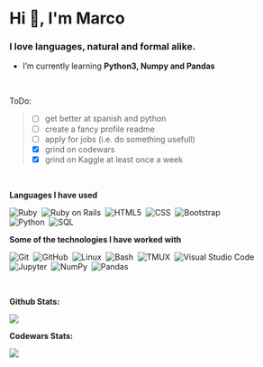 <h1 align="left">Hi 👋, I'm Marco</h1>

<h3 align="left">I love languages, natural and formal alike.</h3>

- I’m currently learning **Python3, Numpy and Pandas**

<BR>

ToDo:
> - [ ] get better at spanish and python
> - [ ] create a fancy profile readme
> - [ ] apply for jobs (i.e. do something usefull)
> - [x] grind on codewars
> - [x] grind on Kaggle at least once a week

<!-- > - [x] create a short description -->
<!-- > - [x] clean up profile -->

<BR>

**Languages I have used**
<p align="center">

![Ruby](https://img.shields.io/badge/Ruby-CC342D?style=flat&logo=ruby&Color=white)&nbsp;
![Ruby on Rails](https://img.shields.io/badge/Ruby_on_Rails-CC0000?style=flat&logo=ruby-on-rails&Color=white)&nbsp;
![HTML5](https://img.shields.io/badge/-HTML5-333333?style=flat&logo=HTML5)&nbsp;
![CSS](https://img.shields.io/badge/-CSS-333333?style=flat&logo=CSS3&logoColor=1572B6)&nbsp;
![Bootstrap](https://img.shields.io/badge/-Bootstrap-333333?style=flat&logo=bootstrap&logoColor=563D7C)\
![Python](https://img.shields.io/badge/Python-FFD43B?style=flat&logo=python&logoColor=blue)&nbsp;
![SQL](https://img.shields.io/badge/MySQL-005C84?flat&logo=mysql&logoColor=white)&nbsp;

**Some of the technologies I have worked with**

![Git](https://img.shields.io/badge/-Git-333333?style=flat&logo=git)&nbsp;
![GitHub](https://img.shields.io/badge/-GitHub-333333?style=flat&logo=github)&nbsp;
![Linux](https://img.shields.io/badge/-Linux-333333?style=flat&logo=linux&logoColor=FCC624)&nbsp;
![Bash](https://img.shields.io/badge/GNU%20Bash-4EAA25?flat&logo=GNU%20Bash&logoColor=white)&nbsp;
![TMUX](https://img.shields.io/badge/tmux-1BB91F?flat&logo=tmux&logoColor=white)&nbsp;
![Visual Studio Code](https://img.shields.io/badge/-Visual%20Studio%20Code-333333?style=flat&logo=visual-studio-code&logoColor=007ACC)&nbsp;
![Jupyter](https://img.shields.io/badge/Jupyter-F37626.svg?&flat&logo=Jupyter&logoColor=white)&nbsp;
![NumPy](https://img.shields.io/badge/Numpy-777BB4?style=for-the-badge&logo=numpy&logoColor=white)&nbsp;
![Pandas](https://img.shields.io/badge/Pandas-2C2D72?style=for-the-badge&logo=pandas&logoColor=white)&nbsp;


</p>

<BR>

<p align="center">

  **Github Stats:**

  <img src="https://github-readme-stats.vercel.app/api?username=ma-fox&hide=stars&show_icons=true&count_private=true&theme=dracula&line_height=32">
  <!-- <img src="https://github-readme-stats.vercel.app/api/top-langs/?username=ma-fox&show_icons=true&count_private=true&theme=dracula"> -->

  <BR>

  **Codewars Stats:**

  <img src="https://www.codewars.com/users/ma-fox/badges/large">
</p>
